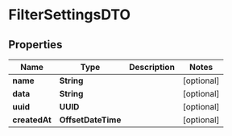 

# FilterSettingsDTO


## Properties

| Name | Type | Description | Notes |
|------------ | ------------- | ------------- | -------------|
|**name** | **String** |  |  [optional] |
|**data** | **String** |  |  [optional] |
|**uuid** | **UUID** |  |  [optional] |
|**createdAt** | **OffsetDateTime** |  |  [optional] |



